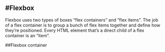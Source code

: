 #Flexbox
---
Flexbox uses two types of boxes “flex containers” and “flex items”. The job of a flex container is to group a bunch of flex items together and define how they’re positioned. Every HTML element that’s a direct child of a flex container is an “item”.

##Flexbox container